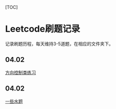 [TOC]
# Leetcode刷题记录
记录刷题历程，每天维持3-5道题，在相应的文件夹下。

## 04.02

[方向控制类练习](./04.02)

## 04.02

[一些水题](./04.03)
